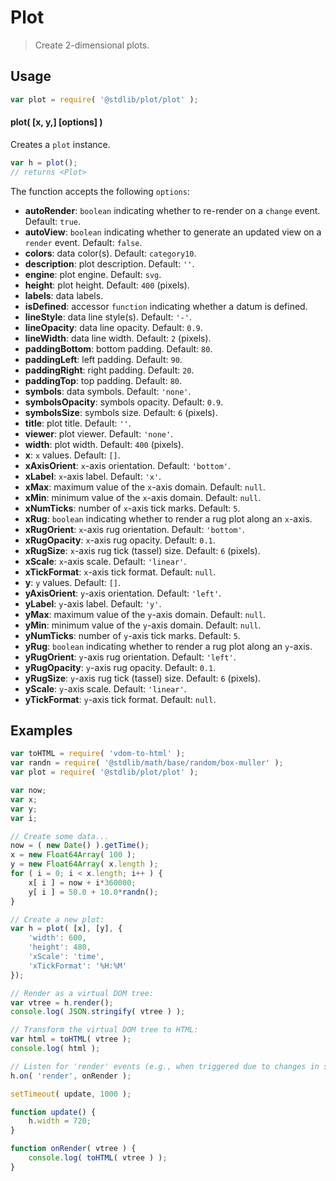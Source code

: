 Plot
===

> Create 2-dimensional plots.

<!-- TODO: show demo plot -->


<!-- <usage> -->

## Usage

``` javascript
var plot = require( '@stdlib/plot/plot' );
```

#### plot( \[x, y,\] \[options\] )

Creates a `plot` instance.

``` javascript
var h = plot();
// returns <Plot>
```

The function accepts the following `options`:

* __autoRender__: `boolean` indicating whether to re-render on a `change` event. Default: `true`.
* __autoView__: `boolean` indicating whether to generate an updated view on a `render` event. Default: `false`.
* __colors__: data color(s). Default: `category10`.
* __description__: plot description. Default: `''`.
* __engine__: plot engine. Default: `svg`.
* __height__: plot height. Default: `400` (pixels).
* __labels__: data labels.
* __isDefined__: accessor `function` indicating whether a datum is defined.
* __lineStyle__: data line style(s). Default: `'-'`.
* __lineOpacity__: data line opacity. Default: `0.9`.
* __lineWidth__: data line width. Default: `2` (pixels).
* __paddingBottom__: bottom padding. Default: `80`.
* __paddingLeft__: left padding. Default: `90`.
* __paddingRight__: right padding. Default: `20`.
* __paddingTop__: top padding. Default: `80`.
* __symbols__: data symbols. Default: `'none'`.
* __symbolsOpacity__: symbols opacity. Default: `0.9`.
* __symbolsSize__: symbols size. Default: `6` (pixels).
* __title__: plot title. Default: `''`.
* __viewer__: plot viewer. Default: `'none'`.
* __width__: plot width. Default: `400` (pixels).
* __x__: `x` values. Default: `[]`.
* __xAxisOrient__: `x`-axis orientation. Default: `'bottom'`.
* __xLabel__: `x`-axis label. Default: `'x'`.
* __xMax__: maximum value of the `x`-axis domain. Default: `null`.
* __xMin__: minimum value of the `x`-axis domain. Default: `null`.
* __xNumTicks__: number of `x`-axis tick marks. Default: `5`.
* __xRug__: `boolean` indicating whether to render a rug plot along an `x`-axis.
* __xRugOrient__: `x`-axis rug orientation. Default: `'bottom'`.
* __xRugOpacity__: `x`-axis rug opacity. Default: `0.1`.
* __xRugSize__: `x`-axis rug tick (tassel) size. Default: `6` (pixels).
* __xScale__: `x`-axis scale. Default: `'linear'`.
* __xTickFormat__: `x`-axis tick format. Default: `null`.
* __y__: `y` values. Default: `[]`.
* __yAxisOrient__: `y`-axis orientation. Default: `'left'`.
* __yLabel__: `y`-axis label. Default: `'y'`.
* __yMax__: maximum value of the `y`-axis domain. Default: `null`.
* __yMin__: minimum value of the `y`-axis domain. Default: `null`.
* __yNumTicks__: number of `y`-axis tick marks. Default: `5`.
* __yRug__: `boolean` indicating whether to render a rug plot along an `y`-axis.
* __yRugOrient__: `y`-axis rug orientation. Default: `'left'`.
* __yRugOpacity__: `y`-axis rug opacity. Default: `0.1`.
* __yRugSize__: `y`-axis rug tick (tassel) size. Default: `6` (pixels).
* __yScale__: `y`-axis scale. Default: `'linear'`.
* __yTickFormat__: `y`-axis tick format. Default: `null`.

<!-- </usage> -->


<!-- <examples> -->

## Examples

``` javascript
var toHTML = require( 'vdom-to-html' );
var randn = require( '@stdlib/math/base/random/box-muller' );
var plot = require( '@stdlib/plot/plot' );

var now;
var x;
var y;
var i;

// Create some data...
now = ( new Date() ).getTime();
x = new Float64Array( 100 );
y = new Float64Array( x.length );
for ( i = 0; i < x.length; i++ ) {
    x[ i ] = now + i*360000;
    y[ i ] = 50.0 + 10.0*randn();
}

// Create a new plot:
var h = plot( [x], [y], {
    'width': 600,
    'height': 480,
    'xScale': 'time',
    'xTickFormat': '%H:%M'
});

// Render as a virtual DOM tree:
var vtree = h.render();
console.log( JSON.stringify( vtree ) );

// Transform the virtual DOM tree to HTML:
var html = toHTML( vtree );
console.log( html );

// Listen for 'render' events (e.g., when triggered due to changes in state):
h.on( 'render', onRender );

setTimeout( update, 1000 );

function update() {
    h.width = 720;
}

function onRender( vtree ) {
    console.log( toHTML( vtree ) );
}
```

<!-- </examples> -->


<!-- <links> -->

<!-- </links> -->
